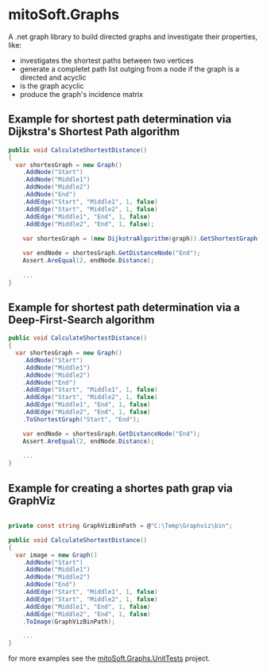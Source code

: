 # mitoSoft.Graphs
A .net graph library to build directed graphs and investigate their properties, like:
- investigates the shortest paths between two vertices
- generate a completet path list outging from a node if the graph is a directed and acyclic 
- is the graph acyclic 
- produce the graph's incidence matrix


## Example for shortest path determination via Dijkstra's Shortest Path algorithm

```c#
public void CalculateShortestDistance()
{
  var shortesGraph = new Graph()
	.AddNode("Start")
	.AddNode("Middle1")
	.AddNode("Middle2")
	.AddNode("End")
	.AddEdge("Start", "Middle1", 1, false)
	.AddEdge("Start", "Middle2", 1, false)
	.AddEdge("Middle1", "End", 1, false)
	.AddEdge("Middle2", "End", 1, false);
	
	var shortesGraph = (new DijkstraAlgorithm(graph)).GetShortestGraph("Start", "End");

    var endNode = shortesGraph.GetDistanceNode("End");
    Assert.AreEqual(2, endNode.Distance);
	
	...  
}
```


## Example for shortest path determination via a Deep-First-Search algorithm

```c#
public void CalculateShortestDistance()
{
  var shortesGraph = new Graph()
	.AddNode("Start")
	.AddNode("Middle1")
	.AddNode("Middle2")
	.AddNode("End")
	.AddEdge("Start", "Middle1", 1, false)
	.AddEdge("Start", "Middle2", 1, false)
	.AddEdge("Middle1", "End", 1, false)
	.AddEdge("Middle2", "End", 1, false)
	.ToShortestGraph("Start", "End");

    var endNode = shortesGraph.GetDistanceNode("End");
    Assert.AreEqual(2, endNode.Distance);
	
	...  
}
```


## Example for creating a shortes path grap via GraphViz

```c#

private const string GraphVizBinPath = @"C:\Temp\Graphviz\bin";

public void CalculateShortestDistance()
{	
  var image = new Graph()
	.AddNode("Start")
	.AddNode("Middle1")
	.AddNode("Middle2")
	.AddNode("End")
	.AddEdge("Start", "Middle1", 1, false)
	.AddEdge("Start", "Middle2", 1, false)
	.AddEdge("Middle1", "End", 1, false)
	.AddEdge("Middle2", "End", 1, false)
	.ToImage(GraphVizBinPath);

	...  
}
```

for more examples see the [mitoSoft.Graphs.UnitTests](../master/mitoSoft.Graphs.UnitTest) project.
